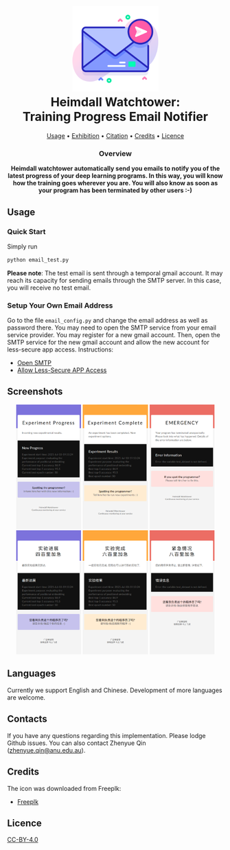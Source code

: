 <h1 align="center">
    <img width="200" height="auto" src="resources/message.png" />
    <br>
    Heimdall Watchtower: 
    <br>
    Training Progress Email Notifier
</h1>

<p align="center">
  <a href="#Usage">Usage</a> •
  <a href="#Screenshots">Exhibition</a> •
  <a href="#Languages">Citation</a> •
  <a href="#Credits">Credits</a> •
  <a href="#Licence">Licence</a>
</p>

<h3 align="center">
Overview
</h3>

<p align="center">
<strong align="center">
Heimdall watchtower automatically send you emails to 
notify you of the latest progress of your deep learning 
programs. In this way, you will know how the training goes 
wherever you are. You will also know as soon as your 
program has been terminated by other users :-) 
</strong>
</p>

## Usage
### Quick Start
Simply run 
```bash
python email_test.py
```

**Please note**: The test email is sent through 
a temporal gmail account. It may reach its capacity 
for sending emails through the SMTP server. In this case, 
you will receive no test email. 

### Setup Your Own Email Address
Go to the file `email_config.py` and change the 
email address as well as password there. 
You may need to open the SMTP service from your 
email service provider. 
You may register for a new gmail account. Then, 
open the SMTP service for the new gmail account 
and allow the new account for less-secure app access. 
Instructions: 
- [Open SMTP](https://support.google.com/mail/answer/7126229?hl=en)
- [Allow Less-Secure APP Access](https://support.google.com/accounts/answer/6010255?hl=en)

## Screenshots
<p align="center">
    <img width=30% height="auto" src="resources/english_progress.png" alt="wla_p5_1" />
    <img width=30% height="auto" src="resources/english_complete.png" alt="wla_p5_2" />
    <img width=30% height="auto" src="resources/english_error.png" alt="wla_p5_3" />
    <img width=30% height="auto" src="resources/chinese_progress.png" alt="wla_p5_4" />
    <img width=30% height="auto" src="resources/chinese_complete.png" alt="wla_p5_5" />
    <img width=30% height="auto" src="resources/chinese_error.png" alt="wla_p5_6" />
</p>

## Languages 
Currently we support English and Chinese. Development 
of more languages are welcome. 

## Contacts
If you have any questions regarding this implementation. Please lodge Github issues. 
You can also contact Zhenyue Qin (zhenyue.qin@anu.edu.au). 

## Credits
The icon was downloaded from Freeplk: 
- [Freeplk](https://www.flaticon.com/free-icon/message_3062634)

## Licence
[CC-BY-4.0](https://choosealicense.com/licenses/cc-by-4.0/)
